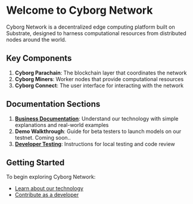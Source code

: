# Welcome to Cyborg Network

Cyborg Network is a decentralized edge computing platform built on Substrate, designed to harness computational resources from distributed nodes around the world.

## Key Components

1. **Cyborg Parachain**: The blockchain layer that coordinates the network
2. **Cyborg Miners**: Worker nodes that provide computational resources
3. **Cyborg Connect**: The user interface for interacting with the network

## Documentation Sections

1. **[Business Documentation](/Docs/docs/business-docs)**: Understand our technology with simple explanations and real-world examples
2. **Demo Walkthrough**: Guide for beta testers to launch models on our testnet. Coming soon..
3. **[Developer Testing](/Docs/docs/developer-testing)**: Instructions for local testing and code review

## Getting Started

To begin exploring Cyborg Network:

- [Learn about our technology](/Docs/docs/business-docs)
- [Contribute as a developer](/Docs/developer-testing)